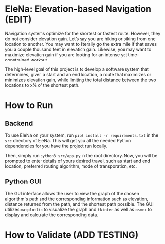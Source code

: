 # EleNa: Elevation-based Navigation (EDIT)
Navigation systems optimize for the shortest or fastest route. However, they do not consider elevation gain. Let’s say you are hiking or biking from one location to another. 
You may want to literally go the extra mile if that saves you a couple thousand feet in elevation gain. Likewise, you may want to maximize elevation gain if you are
looking for an intense yet time-constrained workout.

The high-level goal of this project is to develop a software system that determines, given a start and an
end location, a route that maximizes or minimizes elevation gain, while limiting the total distance between
the two locations to x% of the shortest path.

# How to Run
## Backend
To use EleNa on your system, run `pip3 install -r requirements.txt` in the `src` directory of EleNa. This will get you all the needed Python dependencies for you have the project run locally. 

Then, simply run `python3 src/app.py` in the root directory. Now, you will be prompted to enter details of yours desired travel, such as start and end location, preferred routing algorithm, mode of transporation, etc. 

## Python GUI
The GUI interface allows the user to view the graph of the chosen algorithm's path and the corresponding information such as elevation, distance returned from the path, and the shortest path possible. The GUI utilizes `matplotlib`  to visualize the graph and `tkinter` as well as `osmnx` to display and calculate the corresponding data.

# How to Validate (ADD TESTING)
